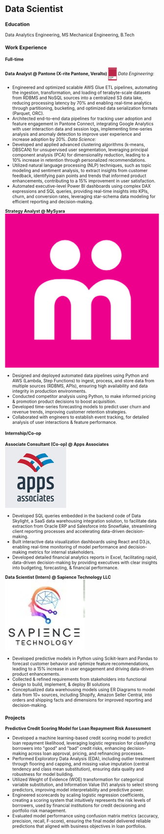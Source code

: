 # Data Scientist

### Education
Data Analytics Engineering, MS
Mechanical Engineering, B.Tech

### Work Experience
#### Full-time
**Data Analyst @ Pantone (X-rite Pantone, Veralto)**
<img src="/assets/images/pantone-color-of-the-year-2023.jpeg" alt="Pantone Logo" style="height: 3em; vertical-align: middle;">
*Data Engineering:*
- Engineered and optimized scalable AWS Glue ETL pipelines, automating the ingestion, transformation, and loading of terabyte-scale datasets from RDBMS and NoSQL sources into a centralized S3 data lake, reducing processing latency by 70% and enabling real-time analytics through partitioning, bucketing, and optimized data serialization formats (Parquet, ORC).
- Architected end-to-end data pipelines for tracking user adoption and feature engagement in Pantone Connect, integrating Google Analytics with user interaction data and session logs, implementing time-series analysis and anomaly detection to improve user experience and increase adoption by 20%.
*Data Science:*
- Developed and applied advanced clustering algorithms (k-means, DBSCAN) for unsupervised user segmentation, leveraging principal component analysis (PCA) for dimensionality reduction, leading to a 10% increase in retention through personalized recommendations.
- Utilized natural language processing (NLP) techniques, such as topic modeling and sentiment analysis, to extract insights from customer feedback, identifying pain points and trends that informed product enhancements, contributing to a 15% improvement in user satisfaction.
- Automated executive-level Power BI dashboards using complex DAX expressions and SQL queries, providing real-time insights into KPIs, churn, and conversion rates, leveraging star-schema data modeling for efficient reporting and decision-making.

**Strategy Analyst @ MySyara**
![MySyara Logo](/assets/images/mysyara%20logo.png)
- Designed and deployed automated data pipelines using Python and AWS (Lambda, Step Functions) to ingest, process, and store data from multiple sources (RDBMS, APIs), ensuring high availability and data integrity in production environments.
- Conducted competitor analysis using Python, to make informed pricing & promotion product decisions to boost acquisition.
- Developed time-series forecasting models to predict user churn and revenue trends, improving customer retention strategies.
- Collaborated with engineers to establish event tracking, for detailed analysis of user interactions & feature performance.

#### Internship/Co-op
**Associate Consultant (Co-op) @ Apps Associates**
![Apps Associates Logo](/assets/images/apps_associates_logo.jpeg)
- Developed SQL queries embedded in the backend code of Data Skylight, a SaaS data warehousing integration solution, to facilitate data extraction from Oracle ERP and Salesforce into Snowflake, streamlining client reporting processes and accelerating data-driven decision-making.
- Built interactive data visualization dashboards using React and D3.js, enabling real-time monitoring of model performance and decision-making metrics for internal stakeholders.
- Developed detailed financial analytics reports in Excel, facilitating rapid, data-driven decision-making by providing executives with clear insights into budgeting, forecasting, & financial performance.

**Data Scientist (Intern) @ Sapience Technology LLC**
![Sapience Logo](/assets/images/sapience-tech.png)
- Developed predictive models in Python using Scikit-learn and Pandas to forecast customer behavior and optimize feature recommendations, leading to a 15% increase in user engagement and driving data-driven product enhancements.
- Collected & refined requirements from stakeholders into functional design to build, implement, & deploy BI solutions
- Conceptualized data warehousing models using ER Diagrams to model data from 10+ sources, including Shopify, Amazon Seller Central, into orders and shipping facts and dimensions for improved reporting and decision-making.

### Projects
**Predictive Credit Scoring Model for Loan Repayment Risk Assessment**
- Developed a machine learning-based credit scoring model to predict loan repayment likelihood, leveraging logistic regression for classifying borrowers into "good" and "bad" credit risks, enhancing decision-making across loan approval, pricing, and refinancing processes.
- Performed Exploratory Data Analysis (EDA), including outlier treatment through flooring and capping, and missing value imputation (central tendency and class mean substitution), ensuring data quality and robustness for model building.
- Utilized Weight of Evidence (WOE) transformation for categorical variable substitution, and Information Value (IV) analysis to select strong predictors, improving model interpretability and predictive power.
- Engineered scorecards by scaling logistic regression coefficients, creating a scoring system that intuitively represents the risk levels of borrowers, used by financial institutions for credit decisioning and portfolio risk management.
- Evaluated model performance using confusion matrix metrics (accuracy, precision, recall, F-score), ensuring the final model delivered reliable predictions that aligned with business objectives in loan portfolios.
